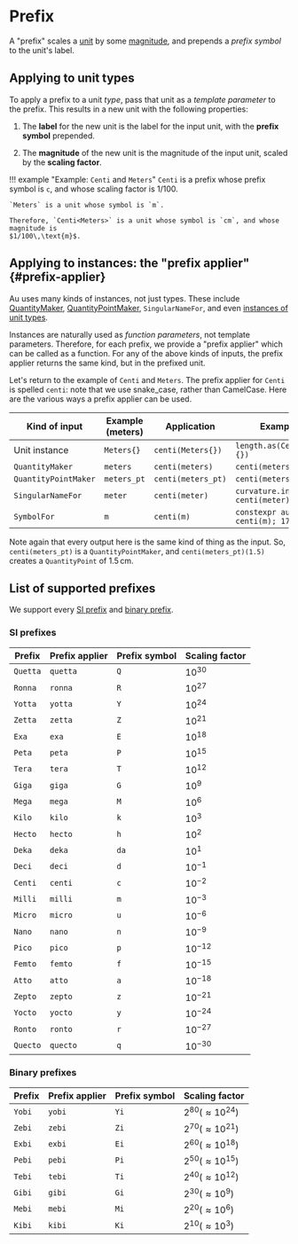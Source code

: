 # Prefix

A "prefix" scales a [unit](./unit.md) by some [magnitude](./magnitude.md), and prepends a _prefix
symbol_ to the unit's label.

## Applying to unit types

To apply a prefix to a unit _type_, pass that unit as a _template parameter_ to the prefix.  This
results in a new unit with the following properties:

1. The **label** for the new unit is the label for the input unit, with the **prefix symbol**
   prepended.

2. The **magnitude** of the new unit is the magnitude of the input unit, scaled by the **scaling
   factor**.

!!! example "Example: `Centi` and `Meters`"
    `Centi` is a prefix whose prefix symbol is `c`, and whose scaling factor is $1/100$.

    `Meters` is a unit whose symbol is `m`.

    Therefore, `Centi<Meters>` is a unit whose symbol is `cm`, and whose magnitude is
    $1/100\,\text{m}$.

## Applying to instances: the "prefix applier" {#prefix-applier}

Au uses many kinds of instances, not just types.  These include [QuantityMaker](./quantity.md),
[QuantityPointMaker](./quantity_point.md), `SingularNameFor`, and even [instances of unit
types](./detail/monovalue_types.md).

Instances are naturally used as _function parameters_, not template parameters.  Therefore, for each
prefix, we provide a "prefix applier" which can be called as a function.  For any of the above kinds
of inputs, the prefix applier returns the same kind, but in the prefixed unit.

Let's return to the example of `Centi` and `Meters`.  The prefix applier for `Centi` is spelled
`centi`: note that we use snake_case, rather than CamelCase.  Here are the various ways a prefix
applier can be used.

| Kind of input | Example (meters) | Application | Example use |
|---------------|------------------|-------------|---------------|
| Unit instance | `Meters{}` | `centi(Meters{})` | `length.as(Centi<Meters>{})` |
| `QuantityMaker` | `meters` | `centi(meters)` | `centi(meters)(170)` |
| `QuantityPointMaker` | `meters_pt` | `centi(meters_pt)` | `centi(meters_pt)(1.5)` |
| `SingularNameFor` | `meter` | `centi(meter)` | `curvature.in(radians / centi(meter))` |
| `SymbolFor` | `m` | `centi(m)` | `constexpr auto cm = centi(m); 170 * cm` |

Note again that every output here is the same kind of thing as the input.  So, `centi(meters_pt)` is
a `QuantityPointMaker`, and `centi(meters_pt)(1.5)` creates a `QuantityPoint` of $1.5\,\text{cm}$.

## List of supported prefixes

We support every [SI prefix](https://www.nist.gov/pml/owm/metric-si-prefixes) and [binary
prefix](https://en.wikipedia.org/wiki/Binary_prefix).

### SI prefixes

| Prefix | Prefix applier | Prefix symbol | Scaling factor |
|--------|----------------|---------------|----------------|
| `Quetta` | `quetta` | `Q` | $10^{30}$ |
| `Ronna` | `ronna` | `R` | $10^{27}$ |
| `Yotta` | `yotta` | `Y` | $10^{24}$ |
| `Zetta` | `zetta` | `Z` | $10^{21}$ |
| `Exa` | `exa` | `E` | $10^{18}$ |
| `Peta` | `peta` | `P` | $10^{15}$ |
| `Tera` | `tera` | `T` | $10^{12}$ |
| `Giga` | `giga` | `G` | $10^{9}$ |
| `Mega` | `mega` | `M` | $10^{6}$ |
| `Kilo` | `kilo` | `k` | $10^{3}$ |
| `Hecto` | `hecto` | `h` | $10^{2}$ |
| `Deka` | `deka` | `da` | $10^{1}$ |
| `Deci` | `deci` | `d` | $10^{-1}$ |
| `Centi` | `centi` | `c` | $10^{-2}$ |
| `Milli` | `milli` | `m` | $10^{-3}$ |
| `Micro` | `micro` | `u` | $10^{-6}$ |
| `Nano` | `nano` | `n` | $10^{-9}$ |
| `Pico` | `pico` | `p` | $10^{-12}$ |
| `Femto` | `femto` | `f` | $10^{-15}$ |
| `Atto` | `atto` | `a` | $10^{-18}$ |
| `Zepto` | `zepto` | `z` | $10^{-21}$ |
| `Yocto` | `yocto` | `y` | $10^{-24}$ |
| `Ronto` | `ronto` | `r` | $10^{-27}$ |
| `Quecto` | `quecto` | `q` | $10^{-30}$ |

### Binary prefixes

| Prefix | Prefix applier | Prefix symbol | Scaling factor |
|--------|----------------|---------------|----------------|
| `Yobi` | `yobi` | `Yi` | $2^{80} (\approx 10^{24})$ |
| `Zebi` | `zebi` | `Zi` | $2^{70} (\approx 10^{21})$ |
| `Exbi` | `exbi` | `Ei` | $2^{60} (\approx 10^{18})$ |
| `Pebi` | `pebi` | `Pi` | $2^{50} (\approx 10^{15})$ |
| `Tebi` | `tebi` | `Ti` | $2^{40} (\approx 10^{12})$ |
| `Gibi` | `gibi` | `Gi` | $2^{30} (\approx 10^{9})$ |
| `Mebi` | `mebi` | `Mi` | $2^{20} (\approx 10^{6})$ |
| `Kibi` | `kibi` | `Ki` | $2^{10} (\approx 10^{3})$ |
